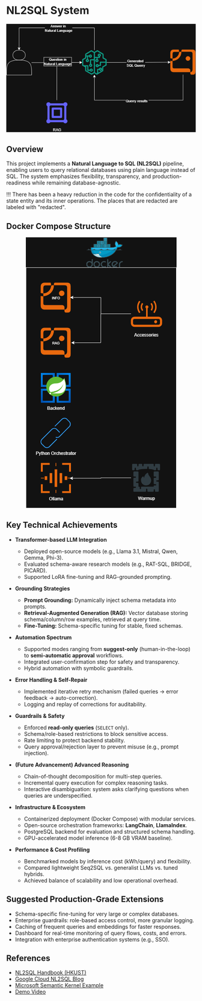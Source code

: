 # NL2SQL System

<p align="center">
  <img src="./demos/NL2SQL_basic_en.drawio.png" alt="BSP Logo"/>
</p>

## Overview

This project implements a **Natural Language to SQL (NL2SQL)** pipeline, enabling users to query relational databases using plain language instead of SQL. The system emphasizes flexibility, transparency, and production-readiness while remaining database-agnostic.

!!! There has been a heavy reduction in the code for the confidentiality of a state entity and its inner operations. The places that are redacted are labeled with "redacted".

## Docker Compose Structure

<p align="center">
  <img src="./demos/NL2SQL_struct.drawio.png" alt="BSP Logo"/>
</p>

## Key Technical Achievements

* **Transformer-based LLM Integration**

  * Deployed open-source models (e.g., Llama 3.1, Mistral, Qwen, Gemma, Phi-3).
  * Evaluated schema-aware research models (e.g., RAT-SQL, BRIDGE, PICARD).
  * Supported LoRA fine-tuning and RAG-grounded prompting.

* **Grounding Strategies**

  * **Prompt Grounding:** Dynamically inject schema metadata into prompts.
  * **Retrieval-Augmented Generation (RAG):** Vector database storing schema/column/row examples, retrieved at query time.
  * **Fine-Tuning:** Schema-specific tuning for stable, fixed schemas.

* **Automation Spectrum**

  * Supported modes ranging from **suggest-only** (human-in-the-loop) to **semi-automatic approval** workflows.
  * Integrated user-confirmation step for safety and transparency.
  * Hybrid automation with symbolic guardrails.

* **Error Handling & Self-Repair**

  * Implemented iterative retry mechanism (failed queries → error feedback → auto-correction).
  * Logging and replay of corrections for auditability.

* **Guardrails & Safety**

  * Enforced **read-only queries** (`SELECT` only).
  * Schema/role-based restrictions to block sensitive access.
  * Rate limiting to protect backend stability.
  * Query approval/rejection layer to prevent misuse (e.g., prompt injection).

* **(Future Advancement) Advanced Reasoning**

  * Chain-of-thought decomposition for multi-step queries.
  * Incremental query execution for complex reasoning tasks.
  * Interactive disambiguation: system asks clarifying questions when queries are underspecified.

* **Infrastructure & Ecosystem**

  * Containerized deployment (Docker Compose) with modular services.
  * Open-source orchestration frameworks: **LangChain**, **LlamaIndex**.
  * PostgreSQL backend for evaluation and structured schema handling.
  * GPU-accelerated model inference (6-8 GB VRAM baseline).

* **Performance & Cost Profiling**

  * Benchmarked models by inference cost (kWh/query) and flexibility.
  * Compared lightweight Seq2SQL vs. generalist LLMs vs. tuned hybrids.
  * Achieved balance of scalability and low operational overhead.

## Suggested Production-Grade Extensions

* Schema-specific fine-tuning for very large or complex databases.
* Enterprise guardrails: role-based access control, more granular logging.
* Caching of frequent queries and embeddings for faster responses.
* Dashboard for real-time monitoring of query flows, costs, and errors.
* Integration with enterprise authentication systems (e.g., SSO).

## References

* [NL2SQL Handbook (HKUST)](https://github.com/HKUSTDial/NL2SQL_Handbook)
* [Google Cloud NL2SQL Blog](https://cloud.google.com/blog/products/data-analytics/nl2sql-with-bigquery-and-gemini)
* [Microsoft Semantic Kernel Example](https://devblogs.microsoft.com/semantic-kernel/guest-blog-bridging-business-and-technology-transforming-natural-language-queries-into-sql-with-semantic-kernel-part-2)
* [Demo Video](https://www.youtube.com/watch?v=fss6CrmQU2Y)
